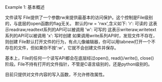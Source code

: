 Example 1:
基本概述

文件读写
File提供了一个参数rw来提供最基本的访问保护。这个控制是File级别的，与底层的open函数的flag无关。
默认的rw = 'rwx',含义如下:
'r': 可读的 这表示readraw,readtext系列的API可以被调用
'w': 可写的 这表示writeraw,writetext系列的API可以被调用
'x': 写时创建 如果调用write系列API时，发现文件不存在，则创建 
File默认打开文件的行为，有点儿像编辑器，你可以用tabnew打开一个不存在的文件，但如果你不按':w'，它就不会创建文件并保存。

基本上，File的任何一个读写API都会在底层经过open(), read()/write(), close()阶段。File不持有打开的文件指针，不管是C语言级别的，还是python级别的。

目前只提供对文件内容的写入函数，不允许修改属性。


